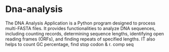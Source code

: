 # Dna-analysis
The DNA Analysis Application is a Python program designed to process multi-FASTA files. It provides functionalities to analyze DNA sequences, including counting records, determining sequence lengths, identifying open reading frames (ORFs), and finding repeats of specified lengths. IT also  helps to count GC percentage, find stop codon &amp; r. comp seq
